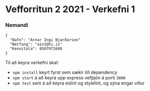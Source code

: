 # Vefforritun 2 2021 - Verkefni 1

### Nemandi
```
{
  "Nafn": "Arnar Ingi Njarðarson"
  "Netfang": "ain1@hi.is"
  "Kennitala": 0507972609
}
```
Til að keyra verkefni skal:

* `npm install` keyrt fyrst sem sækir öll dependency
* `npm start` á að keyra upp express vefþjón á porti `3000`
* `npm test` sem á að keyra eslint og stylelint, og sýna engar villur